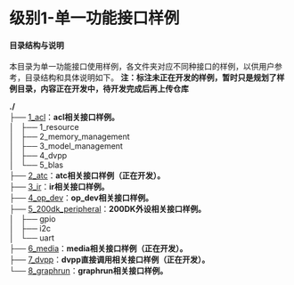 # 级别1-单一功能接口样例

#### 目录结构与说明

本目录为单一功能接口使用样例，各文件夹对应不同种接口的样例，以供用户参考，目录结构和具体说明如下。
**注：标注未正在开发的样例，暂时只是规划了样例目录，内容正在开发中，待开发完成后再上传仓库**

**./**   
├── [1_acl](./1_acl)：**acl相关接口样例。**   
│   ├── 1_resource   
│   ├── 2_memory_management   
│   ├── 3_model_management   
│   ├── 4_dvpp     
│   └── 5_blas   
├── [2_atc](./2_atc)：**atc相关接口样例（正在开发）。**   
├── [3_ir](./3_ir)：**ir相关接口样例。**   
├── [4_op_dev](./4_op_dev)：**op_dev相关接口样例。**   
├── [5_200dk_peripheral](./5_200dk_peripheral)：**200DK外设相关接口样例。**   
│   ├── gpio   
│   ├── i2c   
│   └── uart   
├── [6_media](./6_media)：**media相关接口样例（正在开发）。**    
├── [7_dvpp](./7_dvpp)：**dvpp直接调用相关接口样例（正在开发）。**   
└── [8_graphrun](./8_graphrun)：**graphrun相关接口样例。**   